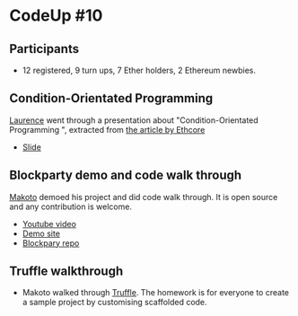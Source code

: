 
# CodeUp #10

## Participants

- 12 registered, 9 turn ups, 7 Ether holders, 2 Ethereum newbies.

## Condition-Orientated Programming

[Laurence](https://twitter.com/extropy_io) went through a presentation about "Condition-Orientated Programming
", extracted from [the article by Ethcore](https://blog.ethcore.io/condition-oriented-programming-2/)

- [Slide](https://docs.google.com/presentation/d/1CHhtYOqdRZo9Fd3gCm9kbWjT9-Jx4AmgGNgwUVd__jc/edit#slide=id.g158c7fdba3_1_16)

## Blockparty demo and code walk through

[Makoto](https://twitter.com/makoto_inoue) demoed his project and did code walk through. It is open source and any contribution is welcome.

- [Youtube video](https://www.youtube.com/watch?v=gM2qkv1sySY)
- [Demo site](http://blockparty.io.v02.s3-website-us-west-2.amazonaws.com/)
- [Blockpary repo](https://github.com/makoto/blockparty)


## Truffle walkthrough

- Makoto walked through [Truffle](http://truffle.readthedocs.io/en/docs/). The homework is for everyone to create a sample project by customising scaffolded code.
